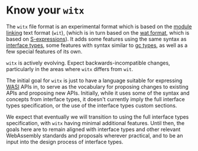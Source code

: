 # Know your `witx`

The `witx` file format is an experimental format which is based on the
[module linking] text format (`wit`), (which is in turn based on the
[wat format], which is based on [S-expressions]). It adds some features
using the same syntax as [interface types], some features with syntax
similar to [gc types], as well as a few special features of its own.

`witx` is actively evolving. Expect backwards-incompatible changes,
particularly in the areas where `witx` differs from `wit`.

The initial goal for `witx` is just to have a language suitable for
expressing [WASI] APIs in, to serve as the vocabulary for proposing changes
to existing APIs and proposing new APIs. Initially, while it uses some of
the syntax and concepts from interface types, it doesn't currently imply the
full interface types specification, or the use of the interface types custom
sections.

We expect that eventually we will transition to using the full interface
types specification, with `witx` having minimal additional features. Until then,
the goals here are to remain aligned with interface types and other relevant
WebAssembly standards and proposals wherever practical, and to be an input 
into the design process of interface types.

[module linking]: https://github.com/WebAssembly/module-linking/blob/master/proposals/module-linking/Explainer.md
[interface types]: https://github.com/WebAssembly/interface-types/blob/master/proposals/interface-types/Explainer.md
[gc types]: https://github.com/WebAssembly/gc
[wat format]: https://webassembly.github.io/spec/core/bikeshed/index.html#text-format%E2%91%A0
[S-expressions]: https://en.wikipedia.org/wiki/S-expression
[WASI]: https://github.com/WebAssembly/WASI
